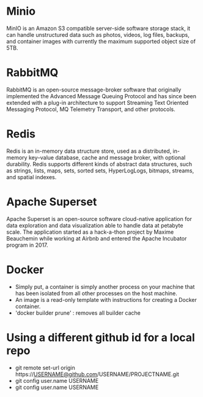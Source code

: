 # Minio  
MinIO is an Amazon S3 compatible server-side software storage stack, it can handle unstructured data such as photos, videos, log files, backups, and container images with currently the maximum supported object size of 5TB.  

# RabbitMQ  
RabbitMQ is an open-source message-broker software that originally implemented the Advanced Message Queuing Protocol and has since been extended with a plug-in architecture to support Streaming Text Oriented Messaging Protocol, MQ Telemetry Transport, and other protocols.  

# Redis  
Redis is an in-memory data structure store, used as a distributed, in-memory key–value database, cache and message broker, with optional durability. Redis supports different kinds of abstract data structures, such as strings, lists, maps, sets, sorted sets, HyperLogLogs, bitmaps, streams, and spatial indexes. 

# Apache Superset  
Apache Superset is an open-source software cloud-native application for data exploration and data visualization able to handle data at petabyte scale. The application started as a hack-a-thon project by Maxime Beauchemin while working at Airbnb and entered the Apache Incubator program in 2017.

# Docker  
- Simply put, a container is simply another process on your machine that has been isolated from all other processes on the host machine.  
- An image is a read-only template with instructions for creating a Docker container.  
- 'docker builder prune' : removes all builder cache

# Using a different github id for a local repo  
- git remote set-url origin https://USERNAME@github.com/USERNAME/PROJECTNAME.git
- git config user.name USERNAME 
- git config user.name USERNAME